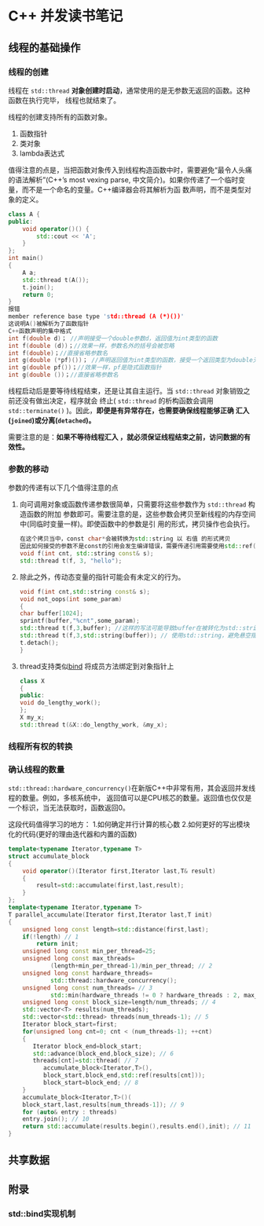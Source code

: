 # C++ 并发读书笔记

## 线程的基础操作

### 线程的创建

线程在 `std::thread` **对象创建时启动**，通常使用的是无参数无返回的函数。这种函数在执行完毕，
线程也就结束了。

线程的创建支持所有的函数对象。
1. 函数指针
2. 类对象
3. lambda表达式

值得注意的点是，当把函数对象传入到线程构造函数中时，需要避免“最令人头痛的语法解析”(C++’s most
vexing parse, 中文简介)。如果你传递了一个临时变量，而不是一个命名的变量。C++编译器会将其解析为函
数声明，而不是类型对象的定义。
```c++
class A {
public:
    void operator()() {
        std::cout << 'A';
    }
};
int main()
{
    A a;
    std::thread t(A());
    t.join();
    return 0;
}
报错
member reference base type 'std::thread (A (*)())'
这说明A()被解析为了函数指针
C++函数声明的集中格式
int f(double d)； //声明接受一个double参数d，返回值为int类型的函数  
int f(double (d))；//效果一样，参数名外的括号会被忽略  
int f(double)；//直接省略参数名 
int g(double (*pf)())； //声明返回值为int类型的函数，接受一个返回类型为double无参数的函数指针pf 
int g(double pf())；//效果一样，pf是隐式函数指针  
int g(double ())；//直接省略参数名 
```

线程启动后是要等待线程结束，还是让其自主运行。当 `std::thread` 对象销毁之前还没有做出决定，程序就会
终止( `std::thread` 的析构函数会调用 `std::terminate()` )。因此，**即便是有异常存在，也需要确保线程能够正确
汇入(`joined`)或分离(`detached`)。**

需要注意的是：**如果不等待线程汇入 ，就必须保证线程结束之前，访问数据的有效性。**

### 参数的移动
参数的传递有以下几个值得注意的点

1. 向可调用对象或函数传递参数很简单，只需要将这些参数作为 `std::thread` 构造函数的附加
   参数即可。需要注意的是，这些参数会拷贝至新线程的内存空间中(同临时变量一样)。即使函数中的参数是引
   用的形式，拷贝操作也会执行。
    ```c++
    在这个拷贝当中，const char*会被转换为std::string 以 右值 的形式拷贝
    因此如何接受的参数不是const的引用会发生编译错误，需要传递引用需要使用std::ref()显示的传递
    void f(int cnt, std::string const& s);
    std::thread t(f, 3, "hello");
    ```
2. 除此之外，传动态变量的指针可能会有未定义的行为。
   ```cpp
   void f(int cnt,std::string const& s);
   void not_oops(int some_param)
   {
   char buffer[1024];
   sprintf(buffer,"%cnt",some_param);
   std::thread t(f,3,buffer); //这样的写法可能导致buffer在被转化为std::string的过程前被释放导致未定义行为
   std::thread t(f,3,std::string(buffer)); // 使用std::string，避免悬空指针
   t.detach();
   }
   ```
3. thread支持类似[bind](#std::bind实现机制) 将成员方法绑定到对象指针上
   ```c++
   class X
   {
   public:
   void do_lengthy_work();
   };
   X my_x;
   std::thread t(&X::do_lengthy_work, &my_x);
   ```
### 线程所有权的转换


### 确认线程的数量
`std::thread::hardware_concurrency()`在新版C++中非常有用，其会返回并发线程的数量。例如，多核系统中，
返回值可以是CPU核芯的数量。返回值也仅仅是一个标识，当无法获取时，函数返回0。

这段代码值得学习的地方： 1.如何确定并行计算的核心数 2.如何更好的写出模块化的代码(更好的理由迭代器和内置的函数)

```c++
template<typename Iterator,typename T>
struct accumulate_block
{
    void operator()(Iterator first,Iterator last,T& result)
    {
        result=std::accumulate(first,last,result);
    }
};
template<typename Iterator,typename T>
T parallel_accumulate(Iterator first,Iterator last,T init)
{
    unsigned long const length=std::distance(first,last);
    if(!length) // 1
        return init;
    unsigned long const min_per_thread=25;
    unsigned long const max_threads=
            (length+min_per_thread-1)/min_per_thread; // 2
    unsigned long const hardware_threads=
            std::thread::hardware_concurrency();
    unsigned long const num_threads= // 3
            std::min(hardware_threads != 0 ? hardware_threads : 2, max_threads);
    unsigned long const block_size=length/num_threads; // 4
    std::vector<T> results(num_threads);
    std::vector<std::thread> threads(num_threads-1); // 5
    Iterator block_start=first;
    for(unsigned long cnt=0; cnt < (num_threads-1); ++cnt)
    {
       Iterator block_end=block_start;
       std::advance(block_end,block_size); // 6
       threads[cnt]=std::thread( // 7
          accumulate_block<Iterator,T>(),
          block_start,block_end,std::ref(results[cnt]));
          block_start=block_end; // 8
    }
    accumulate_block<Iterator,T>()(
    block_start,last,results[num_threads-1]); // 9
    for (auto& entry : threads)
    entry.join(); // 10
    return std::accumulate(results.begin(),results.end(),init); // 11
}
```

## 共享数据


## 附录

### std::bind实现机制